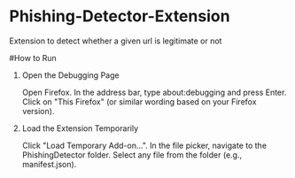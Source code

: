 # Phishing-Detector-Extension
Extension to detect whether a given url is legitimate or not

#How to Run
1. Open the Debugging Page

    Open Firefox.
    In the address bar, type about:debugging and press Enter.
    Click on "This Firefox" (or similar wording based on your Firefox version).

2. Load the Extension Temporarily

    Click "Load Temporary Add-on...".
    In the file picker, navigate to the PhishingDetector folder.
    Select any file from the folder (e.g., manifest.json).
